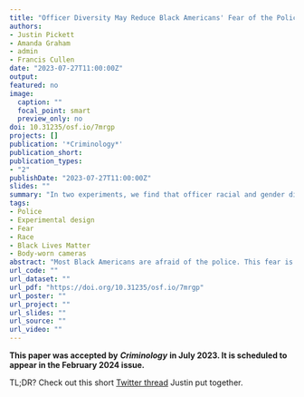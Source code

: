```yaml
---
title: "Officer Diversity May Reduce Black Americans' Fear of the Police"
authors:
- Justin Pickett
- Amanda Graham
- admin
- Francis Cullen
date: "2023-07-27T11:00:00Z"
output: 
featured: no
image:
  caption: ""
  focal_point: smart
  preview_only: no
doi: 10.31235/osf.io/7mrgp
projects: []
publication: '*Criminology*'
publication_short: 
publication_types: 
- "2"
publishDate: "2023-07-27T11:00:00Z"
slides: ""
summary: "In two experiments, we find that officer racial and gender diversity reduces Black Americans' fear of the police."
tags:
- Police
- Experimental design
- Fear
- Race
- Black Lives Matter
- Body-worn cameras
abstract: "Most Black Americans are afraid of the police. This fear is consequential, adversely affecting their health, social lives, school performance, willingness to call the police, and interactions with officers. Improving police-civilian relations and reducing Black Americans' fear is therefore critical. Among the most prominently proposed policing reforms is police racial and gender diversification. However, there is little experimental evidence about the effects of officer diversity, and the existing non-experimental evidence is mixed. Using a nationwide sample (N = 1,100) that included comparable numbers of Black and non-Black respondents (N = 511 and 589, respectively), we tested the effects of officer diversity in two methodologically dissimilar survey experiments, producing four key findings. First, in early 2022, nearly two years after George Floyd's killing, most Black Americans remained afraid of the police. Second, in a conjoint experiment where respondents were presented with 11,000 officer profiles that randomly varied on seven attributes, including race and sex, Black Americans were less afraid when the officers were non-White (Black or Hispanic/Latino) instead of White and were female instead of male. Third, in a separate experiment with pictured police teams wherein each officer's race and sex were randomized, Black Americans were less afraid of being mistreated by non-White and female officers. Finally, experimental evidence emerged that body-worn cameras (BWC), when civilians were aware of them, reduced fear of the police among both Black and non-Black respondents. These findings strongly support calls to diversify police agencies and to require officers to wear and notify civilians of BWC."
url_code: ""
url_dataset: ""
url_pdf: "https://doi.org/10.31235/osf.io/7mrgp"
url_poster: ""
url_project: ""
url_slides: ""
url_source: ""
url_video: ""
---
```


**This paper was accepted by** ***Criminology*** **in July 2023. It is scheduled to appear in the February 2024 issue.** 

TL;DR? Check out this short [Twitter thread](https://twitter.com/JustinTPickett/status/1563565676157349894) Justin put together. 
